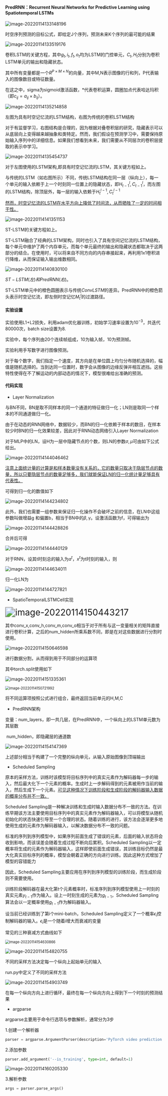 #### PredRNN：Recurrent Neural Networks for Predictive Learning using Spatiotemporal LSTMs

![image-20220114133148196](C:\Users\dyh20200207\AppData\Roaming\Typora\typora-user-images\image-20220114133148196.png)

时空序列预测的目标公式，即给定J个序列，预测未来K个序列的最可能的结果

![image-20220114133519176](C:\Users\dyh20200207\AppData\Roaming\Typora\typora-user-images\image-20220114133519176.png)

卷积LSTM的关键方程，其中$g_t,i_t,f_t,o_t$均为LSTM的门控单元，$C_t,H_t$分别为卷积LSTM单元的输出和隐藏状态。

其中所有变量都是一个$R^{P \times M\times N}$的向量，其中M,N表示图像的行和列，P代表输入的图像数目或特征数量。

在这之中，sigma为sigmoid激活函数，*代表卷积运算，圆圈加点代表哈达玛积（即$c_{ij} = a_{ij}\times b_{ij}$）。

![image-20220114135214858](C:\Users\dyh20200207\AppData\Roaming\Typora\typora-user-images\image-20220114135214858.png)

左图为具有时空记忆流的LSTM结构，右图为传统的卷积LSTM结构

对于有监督学习，右图结构是合理的，因为根据对叠卷积层的研究，隐藏表示可以从底层向上变得越来越抽象和类特定。然而，我们假设在预测学习中，需要保持原始输入序列中的详细信息。如果我们想看到未来，我们需要从不同层次的卷积层提取的表示中学习。

![image-20220114135454737](C:\Users\dyh20200207\AppData\Roaming\Typora\typora-user-images\image-20220114135454737.png)

对于左图使用的LSTM架构,即具有时空记忆流的LSTM，其关键方程如上。

与传统的LSTM（如右图所示）不同，传统LSTM结构在同一层（纵向上），每一个单元的输入依赖于上一个时刻同一位置上的隐藏状态，即$H_{t-1}^{l},C_{t-1}^{l}$，而左图的LSTM结构，除顶层外，每一层的输入依赖于$H_{t}^{l-1},C_{t}^{l-1}$

<u>然而，时空记忆流的LSTM在水平方向上降低了时间流，从而牺牲了一定的时间相干性。</u>

![image-20220114141351153](C:\Users\dyh20200207\AppData\Roaming\Typora\typora-user-images\image-20220114141351153.png)

ST-LSTM的关键方程如上。

ST-LSTM融合了经典的LSTM架构，同时也引入了具有空间记忆流的LSTM结构，每个单元中维护了两个内存单元，而每个单元最终的输出和隐藏状态都取决于这两部分的结合。在使用时，可以将来自不同方向的内存串接起来，再利用1x1卷积进行降维，从而保证输入输出维数相同。

![image-20220114140830100](C:\Users\dyh20200207\AppData\Roaming\Typora\typora-user-images\image-20220114140830100.png)

$ST-LSTM(左)和PredRNN(右)$。

ST-LSTM单元中的橙色圆圈表示与传统$ConvLSTM$的差异。PredRNN中的橙色箭头表示时空记忆流，即左侧时空记忆$M_{t}^{l}$的过渡路径。

#### 实验设置

实验使用L1+L2损失，利用adam优化器训练，初始学习速率设置为$10^{-3}$，共迭代80000次，batch size设置为8.

实验中，每个序列由20个连续帧组成，10为输入帧，10为预测帧。

实验利用手写数字进行图像预测。

对于每个数字，我们指定一个速度，其方向是在单位圆上均匀分布随机选择的，幅值是随机选择的。当到达同一位置时，数字会从图像的边缘反弹并相互遮挡。这些特性使得在不了解运动的内部动态的情况下，模型很难给出准确的预测。

#### 代码实现

- Layer Normalization

与BN不同，BN是取不同样本的同一个通道的特征做归一化；LN则是取同一个样本的不同通道做归一化。

由于在动态的RNN网络中，数据较少，而BN的归一化依赖于样本的数目，在样本较少时BN的归一化效果较差，因此对于RNN动态网络引入Layer Normalization

对于MLP中的LN，设H为一层中隐藏节点的个数，则LN的参数$\sigma,\mu$可由如下公式给出。

![image-20220114144046462](C:\Users\dyh20200207\AppData\Roaming\Typora\typora-user-images\image-20220114144046462.png)

<u>注意上面统计量的计算是和样本数量没有关系的，它的数量只取决于隐层节点的数量，所以只要隐层节点的数量足够多，我们就能保证LN的归一化统计量足够具有代表性。</u>

可得到归一化的数值如下

![image-20220114144234802](C:\Users\dyh20200207\AppData\Roaming\Typora\typora-user-images\image-20220114144234802.png)

此外，我们也需要一组参数来保证归一化操作不会破坏之前的信息，在LN中这组参数叫做增益g 和偏置b，相当于BN中的$\beta,\gamma$。设激活函数为f，可得输出为

![image-20220114144428826](C:\Users\dyh20200207\AppData\Roaming\Typora\typora-user-images\image-20220114144428826.png)

合并后可得

![image-20220114144440129](C:\Users\dyh20200207\AppData\Roaming\Typora\typora-user-images\image-20220114144440129.png)

对于RNN，设其t时刻总的输入为$a^t$，$x^t$为t时刻的输入，则

![image-20220114144634011](C:\Users\dyh20200207\AppData\Roaming\Typora\typora-user-images\image-20220114144634011.png)

归一化LN为

![image-20220114144727821](C:\Users\dyh20200207\AppData\Roaming\Typora\typora-user-images\image-20220114144727821.png)

- SpatioTemporalLSTMCell实现

<img src="C:\Users\dyh20200207\AppData\Roaming\Typora\typora-user-images\image-20220114150443217.png" alt="image-20220114150443217" style="zoom:200%;" />

其中conv_x,conv_h,conv_m,conv_o相当于对于所有与这一变量相关的矩阵直接进行卷积计算，之后的num_hidden所乘系数不同，即是在对这些数据进行分割时使用。

![image-20220114150646598](C:\Users\dyh20200207\AppData\Roaming\Typora\typora-user-images\image-20220114150646598.png)

进行数据分割，从而得到用于不同部分的运算项

其中torch.split使用如下

![image-20220114151335361](C:\Users\dyh20200207\AppData\Roaming\Typora\typora-user-images\image-20220114151335361.png)

<img src="C:\Users\dyh20200207\AppData\Roaming\Typora\typora-user-images\image-20220114150721992.png" alt="image-20220114150721992" style="zoom: 80%;" />

将不同运算项按照公式进行组合，最终返回当前单元的H,M,C

- PredRNN架构

变量：num_layers，即一共几层，在PredRNN中，一个纵向上的LSTM单元数为其层数

​			num_hidden，即隐藏层的通道数

![image-20220114154147369](C:\Users\dyh20200207\AppData\Roaming\Typora\typora-user-images\image-20220114154147369.png)

上述部分相当于构建了一个完整的纵向单元，从输入原始图像到顶端输出

- Scheduled Sampling

原本的采样方法，训练时该模型将目标序列中的真实元素作为解码器每一步的输入，然后最大化下一个元素的概率。生成时上一步解码得到的元素被用作当前的输入，然后生成下一个元素。<u>可见这种情况下训练阶段和生成阶段的解码器输入数据的概率分布并不一致。</u>

Scheduled Sampling是一种解决训练和生成时输入数据分布不一致的方法。在训练早期该方法主要使用目标序列中的真实元素作为解码器输入，可以将模型从随机初始化的状态快速引导至一个合理的状态。随着训练的进行，该方法会逐渐更多地使用生成的元素作为解码器输入，以解决数据分布不一致的问题。

标准的序列到序列模型中，如果序列前面生成了错误的元素，后面的输入状态将会收到影响，而该误差会随着生成过程不断向后累积。Scheduled Sampling以一定概率将生成的元素作为解码器输入，这样即使前面生成错误，其训练目标仍然是最大化真实目标序列的概率，模型会朝着正确的方向进行训练。因此这种方式增加了模型的容错能力

因此，Scheduled Sampling主要应用在序列到序列模型的训练阶段，而生成阶段则不需要使用。

训练阶段解码器在最大化第t个元素概率时，标准序列到序列模型使用上一时刻的真实元素$y_{t−1}$作为输入。设上一时刻生成的元素为$g_{t−1}$，Scheduled Sampling算法会以一定概率使用$g_{t−1}$作为解码器输入。

设当前已经训练到了第i个mini-batch，Scheduled Sampling定义了一个概率$ϵ_i$控制解码器的输入。$ϵ_i$是一个随着i增大而衰减的变量

常见的三种衰减方式曲线如下

<img src="C:\Users\dyh20200207\AppData\Roaming\Typora\typora-user-images\image-20220114154630866.png" alt="image-20220114154630866" style="zoom:80%;" />

![image-20220114154820755](C:\Users\dyh20200207\AppData\Roaming\Typora\typora-user-images\image-20220114154820755.png)

不同的采样方法决定每一个纵向上起始单元的输入

run.py中定义了不同的采样方法

![image-20220114154903749](C:\Users\dyh20200207\AppData\Roaming\Typora\typora-user-images\image-20220114154903749.png)

在每一个纵向方向上进行循环，最终在每一个纵向方向上得到下一个时刻的预测结果

- argparse

argparse主要用于命令行选项与参数解析，通常分为3步

1.创建一个解析器

```python
parser = argparse.ArgumentParser(description='PyTorch video prediction model - PredRNN')
```

2.添加参数

```python
parser.add_argument('--is_training', type=int, default=1)
```

![image-20220114160205330](C:\Users\dyh20200207\AppData\Roaming\Typora\typora-user-images\image-20220114160205330.png)

3.解析参数

```python
args = parser.parse_args()
```